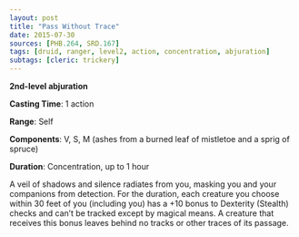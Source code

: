 ```yaml
---
layout: post
title: "Pass Without Trace"
date: 2015-07-30
sources: [PHB.264, SRD.167]
tags: [druid, ranger, level2, action, concentration, abjuration]
subtags: [cleric: trickery]
---
```


**2nd-level abjuration**

**Casting Time**: 1 action

**Range**: Self

**Components**: V, S, M (ashes from a burned leaf of mistletoe and a sprig of spruce)

**Duration**: Concentration, up to 1 hour

A veil of shadows and silence radiates from you, masking you and your companions from detection. For the duration, each creature you choose within 30 feet of you (including you) has a +10 bonus to Dexterity (Stealth) checks and can’t be tracked except by magical means. A creature that receives this bonus leaves behind no tracks or other traces of its passage.
